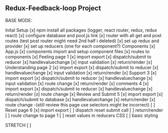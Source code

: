 Redux-Feedback-loop Project
---------------------------

BASE MODE:

Inital Setup
    [x] npm install all packages (logger, react router, redux, redux react)
    [x] configure database and pool.js link
    [x] router with all get and post routes (test post router might need 2nd half i deleted)
    [x] set up redux and provider
    [x] set up reducers (one for each component?)
Components
    [x] App.js
        [x] components import and setup component files
        [x] routes to components
    [x] Feeling page 1
        [x] import export
        [x] dispatch/submit to reducer
        [x] handlevaluechange
        [x] input validation
        [x] return/render
    [x] Understanding page 2
        [x] import export
        [x] dispatch/submit to reducer
        [x] handlevaluechange
        [x] input validation
        [x] return/render
    [x] Support 3
        [x] import export
        [x] dispatch/submit to reducer
        [x] handlevaluechange
        [x] input validation
        [x] route change
        [x] return/render
    [x] comments 4
        [x] import export
        [x] dispatch/submit to reducer
        [x] handlevaluechange
        [x] return/render
        [x] route change
    [x] Review and Submit 5
        [x] import export
        [x] dispatch/submit to database
        [x] handlevaluechange
        [x] return/render
        [x] route change
        -(still review this page use selectors might be incorrect)
    [ ] Reset page 6
        [x] import export
        [ ] dispatch reset submit call
        [ ] return/render
        [ ] route change to page 1
        [ ] reset values in reducers
CSS
    [ ] basic styling


STRETCH
    [ ] 


